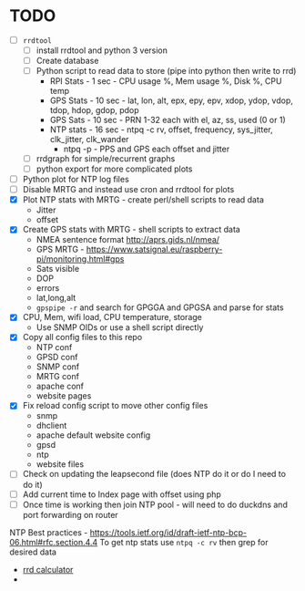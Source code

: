 

# TODO
* [ ] `rrdtool`
    * [ ] install rrdtool and python 3 version
    * [ ] Create database
    * [ ] Python script to read data to store (pipe into python then write to rrd)
        * RPI Stats - 1 sec - CPU usage %, Mem usage %, Disk %, CPU temp
        * GPS Stats - 10 sec - lat, lon, alt, epx, epy, epv, xdop, ydop, vdop, tdop, hdop, gdop, pdop
        * GPS Sats - 10 sec - PRN 1-32 each with el, az, ss, used (0 or 1)
        * NTP stats - 16 sec - ntpq -c rv, offset, frequency, sys_jitter, clk_jitter, clk_wander
            * ntpq -p - PPS and GPS each offset and jitter
    * [ ] rrdgraph for simple/recurrent graphs
    * [ ] python export for more complicated plots
* [ ] Python plot for NTP log files
* [ ] Disable MRTG and instead use cron and rrdtool for plots
* [x] Plot NTP stats with MRTG - create perl/shell scripts to read data
    * Jitter
    * offset
* [x] Create GPS stats with MRTG - shell scripts to extract data
    * NMEA sentence format http://aprs.gids.nl/nmea/
    * GPS MRTG - https://www.satsignal.eu/raspberry-pi/monitoring.html#gps
    * Sats visible
    * DOP
    * errors 
    * lat,long,alt
    * `gpspipe -r` and search for GPGGA and GPGSA and parse for stats
* [x] CPU, Mem, wifi load, CPU temperature, storage
    * Use SNMP OIDs or use a shell script directly
* [x] Copy all config files to this repo
    * NTP conf
    * GPSD conf
    * SNMP conf
    * MRTG conf
    * apache conf
    * website pages
* [x] Fix reload config script to move other config files
    * snmp
    * dhclient
    * apache default website config
    * gpsd
    * ntp
    * website files
* [ ] Check on updating the leapsecond file (does NTP do it or do I need to do it)
* [ ] Add current time to Index page with offset using php
* [ ] Once time is working then join NTP pool - will need to do duckdns and port forwarding on router

NTP Best practices - https://tools.ietf.org/id/draft-ietf-ntp-bcp-06.html#rfc.section.4.4
To get ntp stats use `ntpq -c rv` then grep for desired data

* [rrd calculator](https://eccentric.one/misc/rrdcalc.html)
*
